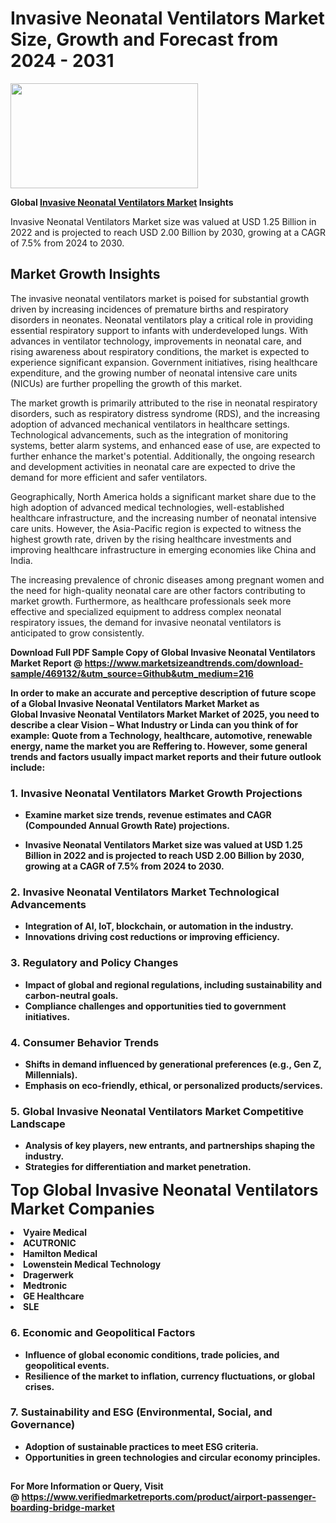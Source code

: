 <H1>Invasive Neonatal Ventilators Market Size, Growth and Forecast from 2024 - 2031</H1><img class="aligncenter size-medium wp-image-584254" src="https://thirdeyenews.in/wp-content/uploads/2024/09/Global-Market-Research-300x168.jpeg" alt="" width="300" height="168" /><p><strong>Global&nbsp;<a href="https://www.marketsizeandtrends.com/download-sample/469132/&amp;utm_source=Github&utm_medium=216">Invasive Neonatal Ventilators Market</a> Insights</strong></p><p>Invasive Neonatal Ventilators Market size was valued at USD 1.25 Billion in 2022 and is projected to reach USD 2.00 Billion by 2030, growing at a CAGR of 7.5% from 2024 to 2030.</p><p><h2>Market Growth Insights</h2> <p>The invasive neonatal ventilators market is poised for substantial growth driven by increasing incidences of premature births and respiratory disorders in neonates. Neonatal ventilators play a critical role in providing essential respiratory support to infants with underdeveloped lungs. With advances in ventilator technology, improvements in neonatal care, and rising awareness about respiratory conditions, the market is expected to experience significant expansion. Government initiatives, rising healthcare expenditure, and the growing number of neonatal intensive care units (NICUs) are further propelling the growth of this market.</p> <p><strong></strong></p> <p>The market growth is primarily attributed to the rise in neonatal respiratory disorders, such as respiratory distress syndrome (RDS), and the increasing adoption of advanced mechanical ventilators in healthcare settings. Technological advancements, such as the integration of monitoring systems, better alarm systems, and enhanced ease of use, are expected to further enhance the market's potential. Additionally, the ongoing research and development activities in neonatal care are expected to drive the demand for more efficient and safer ventilators.</p> <p>Geographically, North America holds a significant market share due to the high adoption of advanced medical technologies, well-established healthcare infrastructure, and the increasing number of neonatal intensive care units. However, the Asia-Pacific region is expected to witness the highest growth rate, driven by the rising healthcare investments and improving healthcare infrastructure in emerging economies like China and India.</p> <p>The increasing prevalence of chronic diseases among pregnant women and the need for high-quality neonatal care are other factors contributing to market growth. Furthermore, as healthcare professionals seek more effective and specialized equipment to address complex neonatal respiratory issues, the demand for invasive neonatal ventilators is anticipated to grow consistently.</p> <p><strong></p><p><span class=""><strong>Download Full PDF Sample Copy of Global Invasive Neonatal Ventilators Market Report</strong> @ <a href="https://www.marketsizeandtrends.com/download-sample/469132/&amp;utm_source=Github&utm_medium=216" target="_blank">https://www.marketsizeandtrends.com/download-sample/469132/&amp;utm_source=Github&utm_medium=216</a></span></p><p>In order to make an accurate and perceptive description of future scope of a Global&nbsp;Invasive Neonatal Ventilators Market Market as Global&nbsp;Invasive Neonatal Ventilators Market Market of 2025, you need to describe a clear Vision &ndash; What Industry or Linda can you think of for example: Quote from a Technology, healthcare, automotive, renewable energy, name the market you are Reffering to. However, some general trends and factors usually impact market reports and their future outlook include:</p><h3>1.&nbsp;<strong>Invasive Neonatal Ventilators Market Growth Projections</strong></h3><ul><li>Examine market size trends, revenue estimates and CAGR (Compounded Annual Growth Rate) projections.</li><li><p>Invasive Neonatal Ventilators Market size was valued at USD 1.25 Billion in 2022 and is projected to reach USD 2.00 Billion by 2030, growing at a CAGR of 7.5% from 2024 to 2030.</p></li></ul><h3>2.&nbsp;<strong>Invasive Neonatal Ventilators Market Technological Advancements</strong></h3><ul><li>Integration of AI, IoT, blockchain, or automation in the industry.</li><li>Innovations driving cost reductions or improving efficiency.</li></ul><h3>3.&nbsp;<strong>Regulatory and Policy Changes</strong></h3><ul><li>Impact of global and regional regulations, including sustainability and carbon-neutral goals.</li><li>Compliance challenges and opportunities tied to government initiatives.</li></ul><h3>4.&nbsp;<strong>Consumer Behavior Trends</strong></h3><ul><li>Shifts in demand influenced by generational preferences (e.g., Gen Z, Millennials).</li><li>Emphasis on eco-friendly, ethical, or personalized products/services.</li></ul><h3>5.&nbsp;<strong>Global Invasive Neonatal Ventilators Market Competitive Landscape</strong></h3><ul><li>Analysis of key players, new entrants, and partnerships shaping the industry.</li><li>Strategies for differentiation and market penetration.</li></ul><p data-pm-slice="1 1 []"><span style="color: inherit; font-family: inherit; font-size: 25px;">Top Global Invasive Neonatal Ventilators Market Companies</span></p><div class="" data-test-id=""><p><li>Vyaire Medical</li><li> ACUTRONIC</li><li> Hamilton Medical</li><li> Lowenstein Medical Technology</li><li> Dragerwerk</li><li> Medtronic</li><li> GE Healthcare</li><li> SLE</li></p></div><h3>6.&nbsp;<strong>Economic and Geopolitical Factors</strong></h3><ul><li>Influence of global economic conditions, trade policies, and geopolitical events.</li><li>Resilience of the market to inflation, currency fluctuations, or global crises.</li></ul><h3>7.&nbsp;<strong>Sustainability and ESG (Environmental, Social, and Governance)</strong></h3><ul><li>Adoption of sustainable practices to meet ESG criteria.</li><li>Opportunities in green technologies and circular economy principles.</li></ul><h2><strong style="font-size: 14px;">For More Information or Query, Visit @&nbsp;</strong><a style="background-color: #ffffff; font-size: 14px;" href="https://www.marketsizeandtrends.com/report/invasive-neonatal-ventilators-market/" target="_blank">https://www.verifiedmarketreports.com/product/airport-passenger-boarding-bridge-market</a></h2>
